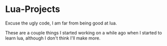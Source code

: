 # Lua-Projects

Excuse the ugly code, I am far from being good at lua.

These are a couple things I started working on a while ago when I started to learn lua, although I don't think I'll make more.
